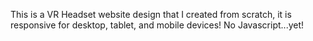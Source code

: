 This is a VR Headset website design that I created from scratch, it is responsive for desktop, tablet, and mobile devices! No Javascript...yet!
